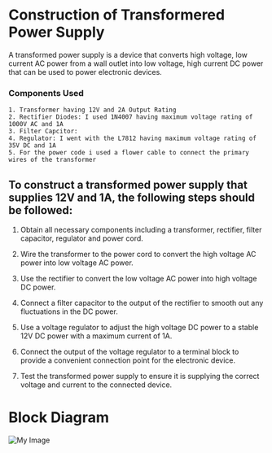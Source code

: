 # Construction of Transformered Power Supply 

A transformed power supply is a device that converts high voltage, low current AC power from a wall outlet into low voltage, high current DC power that can be used to power electronic devices.

### Components Used
    1. Transformer having 12V and 2A Output Rating 
    2. Rectifier Diodes: I used 1N4007 having maximum voltage rating of 1000V AC and 1A
    3. Filter Capcitor: 
    4. Regulator: I went with the L7812 having maximum voltage rating of 35V DC and 1A 
    5. For the power code i used a flower cable to connect the primary wires of the transformer
## To construct a transformed power supply that supplies 12V and 1A, the following steps should be followed:

  1. Obtain all necessary components including a transformer, rectifier, filter capacitor, regulator and power cord.   

  2. Wire the transformer to the power cord to convert the high voltage AC power into low voltage AC power.

  3. Use the rectifier to convert the low voltage AC power into high voltage DC power.

  4. Connect a filter capacitor to the output of the rectifier to smooth out any fluctuations in the DC power.

  5. Use a voltage regulator to adjust the high voltage DC power to a stable 12V DC power with a maximum current of 1A.

  6. Connect the output of the voltage regulator to a terminal block to provide a convenient connection point for the electronic device.

  7. Test the transformed power supply to ensure it is supplying the correct voltage and current to the connected device.

  # Block Diagram
  ![My Image](..Images/Block-diagram.png)
